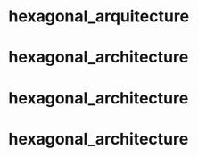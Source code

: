 # hexagonal_arquitecture
# hexagonal_architecture
# hexagonal_architecture
# hexagonal_architecture
